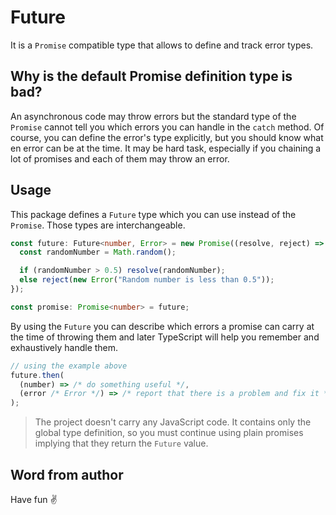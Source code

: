 # Future

It is a `Promise` compatible type that allows to define and track error types.

## Why is the default Promise definition type is bad?

An asynchronous code may throw errors but the standard type of the `Promise` cannot tell you which errors you can handle in the `catch` method. Of course, you can define the error's type explicitly, but you should know what en error can be at the time. It may be hard task, especially if you chaining a lot of promises and each of them may throw an error.

## Usage

This package defines a `Future` type which you can use instead of the `Promise`. Those types are interchangeable.

```typescript
const future: Future<number, Error> = new Promise((resolve, reject) => {
  const randomNumber = Math.random();

  if (randomNumber > 0.5) resolve(randomNumber);
  else reject(new Error("Random number is less than 0.5"));
});

const promise: Promise<number> = future;
```

By using the `Future` you can describe which errors a promise can carry at the time of throwing them and later TypeScript will help you remember and exhaustively handle them.

```typescript
// using the example above
future.then(
  (number) => /* do something useful */,
  (error /* Error */) => /* report that there is a problem and fix it */
);
```

> The project doesn't carry any JavaScript code. It contains only the global type definition, so you must continue using plain promises implying that they return the `Future` value.

## Word from author

Have fun ✌️
